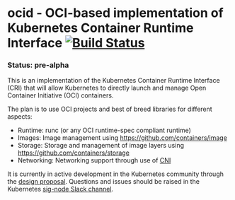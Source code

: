 ocid - OCI-based implementation of Kubernetes Container Runtime Interface [![Build Status](https://travis-ci.org/kubernetes-incubator/ocid.svg?branch=master)](https://travis-ci.org/kubernetes-incubator/ocid)
=

### Status: pre-alpha

This is an implementation of the Kubernetes Container Runtime Interface (CRI) that will allow Kubernetes to directly launch and manage Open Container Initiative (OCI) containers.

The plan is to use OCI projects and best of breed libraries for different aspects:
- Runtime: runc (or any OCI runtime-spec compliant runtime)
- Images: Image management using https://github.com/containers/image
- Storage: Storage and management of image layers using https://github.com/containers/storage
- Networking: Networking support through use of [CNI](https://github.com/containernetworking/cni)

It is currently in active development in the Kubernetes community through the [design proposal](https://github.com/kubernetes/kubernetes/pull/26788).  Questions and issues should be raised in the Kubernetes [sig-node Slack channel](https://kubernetes.slack.com/archives/sig-node).
